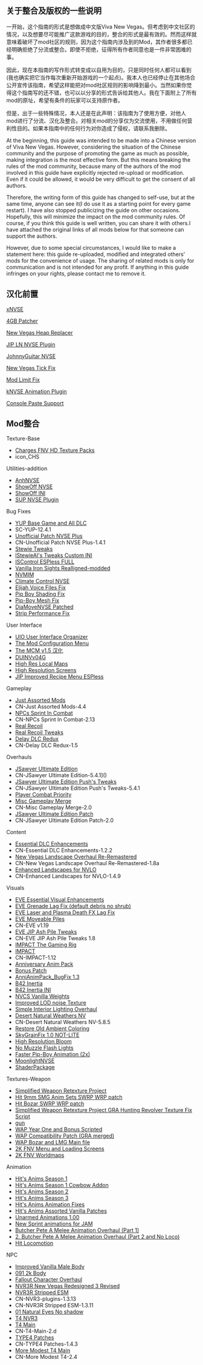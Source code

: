 ## 关于整合及版权的一些说明

一开始，这个指南的形式是想做成中文版Viva New Vegas。但考虑到中文社区的情况，以及想要尽可能推广这款游戏的目的，整合的形式是最有效的。然而这样就意味着破坏了mod社区的规则，因为这个指南内涉及到的Mod，其作者很多都已经明确拒绝了分流或整合。即使不拒绝，征得所有作者同意也是一件非常困难的事。

因此，现在本指南的写作形式转变成以自用为目的，只是同时任何人都可以看到(我也确实把它当作每次重新开始游戏的一个起点)。我本人也已经停止在其他场合公开宣传该指南，希望这样能把对mod社区规则的影响降到最小。当然如果你觉得这个指南写的还不错，也可以以分享的形式告诉给其他人。我在下面附上了所有mod的原址，希望有条件的玩家可以支持原作者。

但是，出于一些特殊情况，本人还是在此声明：该指南为了使用方便，对他人mod进行了分流、汉化及整合。对相关mod的分享仅为交流使用，不用做任何营利性目的。如果本指南中的任何行为对你造成了侵权，请联系我删除。

At the beginning, this guide was intended to be made into a Chinese version of Viva New Vegas. However, considering the situation of the Chinese community and the purpose of promoting the game as much as possible, making integration is the most effective form. But this means breaking the rules of the mod community, because many of the authors of the mod involved in this guide have explicitly rejected re-upload or modification. Even if it could be allowed, it would be very difficult to get the consent of all authors. 

Therefore, the writing form of this guide has changed to self-use, but at the same time, anyone can see it(I do use it as a starting point for every game restart). I have also stopped publicizing the guide on other occasions. Hopefully, this will minimize the impact on the mod community rules. Of course, if you think this guide is well written, you can share it with others.I have attached the original links of all mods below for that someone can support the authors.

However, due to some special circumstances, I would like to make a statement here: this guide re-uploaded, modified and integrated others' mods for the convenience of usage. The sharing of related mods is only for communication and is not intended for any profit. If anything in this guide infringes on your rights, please contact me to remove it.

## 汉化前置

[xNVSE](https://www.nexusmods.com/newvegas/mods/67883)

[4GB Patcher](https://www.nexusmods.com/newvegas/mods/62552)

[New Vegas Heap Replacer](https://www.nexusmods.com/newvegas/mods/69779)

[JIP LN NVSE Plugin](https://www.nexusmods.com/newvegas/mods/58277)

[JohnnyGuitar NVSE](https://www.nexusmods.com/newvegas/mods/66927)

[New Vegas Tick Fix](https://www.nexusmods.com/newvegas/mods/66537)

[Mod Limit Fix](https://www.nexusmods.com/newvegas/mods/68714)

[kNVSE Animation Plugin](https://www.nexusmods.com/newvegas/mods/71336)

[Console Paste Support](https://www.nexusmods.com/newvegas/mods/65906)

## Mod整合

Texture-Base

- [Charges FNV HD Texture Packs]()
- icon_CHS

Utilities-addition

- [AnhNVSE]()
- [ShowOff NVSE]()
- [ShowOff INI]()
- [SUP NVSE Plugin]()

Bug Fixes

- [YUP Base Game and All DLC]()
- SC-YUP-12.4.1
- [Unofficial Patch NVSE Plus]()
- CN-Unofficial Patch NVSE Plus-1.4.1
- [Stewie Tweaks]()
- [lStewieAl's Tweaks Custom INI]()
- [ISControl ESPless FULL]()
- [Vanilla Iron Sights Realligned-modded]()
- [NVMIM]()
- [Climate Control NVSE]()
- [Elijah Voice Files Fix]()
- [Pip Boy Shading Fix]()
- [Pip-Boy Mesh Fix]()
- [DiaMoveNVSE Patched]()
- [Strip Performance Fix]()

User Interface

- [UIO User Interface Organizer]()
- [The Mod Configuration Menu]()
- [The MCM v1.5 汉化]()
- [DUINVv04G]()
- [High Res Local Maps]()
- [High Resolution Screens]()
- [JIP Improved Recipe Menu ESPless]()

Gameplay

- [Just Assorted Mods]()
- CN-Just Assorted Mods-4.4
- [NPCs Sprint In Combat]()
- CN-NPCs Sprint In Combat-2.13
- [Real Recoil]()
- [Real Recoil Tweaks]()
- [Delay DLC Redux]()
- CN-Delay DLC Redux-1.5

Overhauls

- [JSawyer Ultimate Edition]()
- CN-JSawyer Ultimate Edition-5.4.1]()
- [JSawyer Ultimate Edition Push's Tweaks]()
- CN-JSawyer Ultimate Edition Push's Tweaks-5.4.1
- [Player Combat Priority]()
- [Misc Gameplay Merge]()
- CN-Misc Gameplay Merge-2.0
- [JSawyer Ultimate Edition Patch]()
- CN-JSawyer Ultimate Edition Patch-2.0

Content

- [Essential DLC Enhancements]()
- CN-Essential DLC Enhancements-1.2.2
- [New Vegas Landscape Overhaul Re-Remastered]()
- CN-New Vegas Landscape Overhaul Re-Remastered-1.8a
- [Enhanced Landscapes for NVLO]()
- CN-Enhanced Landscapes for NVLO-1.4.9

Visuals

- [EVE Essential Visual Enhancements]()
- [EVE Grenade Lag Fix (default debris no shrub)]()
- [EVE Laser and Plasma Death FX Lag Fix]()
- [EVE Moveable Piles]()
- CN-EVE v1.19
- [EVE JIP Ash Pile Tweaks]()
- CN-EVE JIP Ash Pile Tweaks 1.8
- [IMPACT The Gaming Rig]()
- [IMPACT]()
- CN-IMPACT-1.12
- [Anniversary Anim Pack]()
- [Bonus Patch]()
- [AnniAnimPack_BugFix 1.3]()
- [B42 Inertia]()
- [B42 Inertia INI]()
- [NVCS Vanilla Weights]()
- [Improved LOD noise Texture]()
- [Simple Interior Lighting Overhaul]()
- [Desert Natural Weathers NV]()
- CN-Desert Natural Weathers NV-5.8.5
- [Restore Old Ambient Coloring]()
- [SkyGrainFix 1.0 NOT-LITE]()
- [High Resolution Bloom]()
- [No Muzzle Flash Lights]()
- [Faster Pip-Boy Animation (2x)]()
- [MoonlightNVSE]()
- [ShaderPackage]()

Textures-Weapon

- [Simplified Weapon Retexture Project]()
- [Hit 9mm SMG Anim Sets SWRP WRP patch]()
- [Hit Bozar SWRP WRP patch]()
- [Simplified Weapon Retexture Project GRA Hunting Revolver Texture Fix Script]()
- [gun]()
- [WAP Year One and Bonus Scripted]()
- [WAP Compatibility Patch (GRA merged)]()
- [WAP Bozar and LMG Main file]()
- [2K FNV Menu and Loading Screens]()
- [2K FNV Worldmaps]()

Animation

- [Hit's Anims Season 1]()
- [Hit's Anims Season 1 Cowbow Addon]()
- [Hit's Anims Season 2]()
- [Hit's Anims Season 3]()
- [Hit's Anims Animation Fixes]()
- [Hit's Anims Assorted Vanilla Patches]()
- [Unarmed Animations 1.00]()
- [New Sprint animations for JAM]()
- [Butcher Pete A Melee Animation Overhaul (Part 1)]()
- [2. Butcher Pete A Melee Animation Overhaul (Part 2 and No Loco)]()
- [Hit Locomotion]()

NPC

- [Improved Vanilla Male Body]()
- [091 2k Body]()
- [Fallout Character Overhaul]()
- [NVR3R New Vegas Redesigned 3 Revised]()
- [NVR3R Stripped ESM]()
- CN-NVR3-plugins-1.3.13
- CN-NVR3R Stripped ESM-1.3.11
- [01 Natural Eyes No shadow]()
- [T4 NVR3]()
- [T4 Main]()
- CN-T4-Main-2.d
- [TYPE4 Patches]()
- CN-TYPE4 Patches-1.4.3
- [More Modest T4 Main]()
- CN-More Modest T4-2.4
